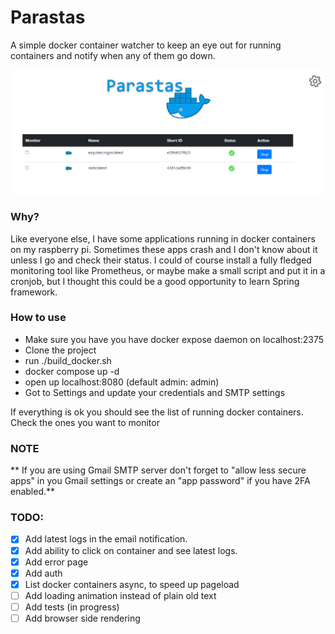 # Parastas

A simple docker container watcher to keep an eye out for running containers and notify when any of them go down.

![How it looks](screenshot.png)

### Why?

Like everyone else, I have some applications running in docker containers on my raspberry pi. Sometimes these apps crash and I don't know about it unless I go and check their status. I could of course install a fully fledged monitoring tool like Prometheus, or maybe make a small script and put it in a cronjob, but I thought this could be a good opportunity to learn Spring framework.

### How to use

- Make sure you have you have docker expose daemon on localhost:2375
- Clone the project
- run ./build_docker.sh
- docker compose up -d
- open up localhost:8080 (default admin: admin)
- Got to Settings and update your credentials and SMTP settings

If everything is ok you should see the list of running docker containers. Check the ones you want to monitor

### NOTE
** If you are using Gmail SMTP server don't forget to "allow less secure apps" in you Gmail settings or create an "app password" if you have 2FA enabled.**

### TODO:

 - [X] Add latest logs in the email notification.
 - [X] Add ability to click on container and see latest logs.
 - [X] Add error page
 - [X] Add auth
 - [X] List docker containers async, to speed up pageload
 - [ ] Add loading animation instead of plain old text
 - [ ] Add tests (in progress)
 - [ ] Add browser side rendering

